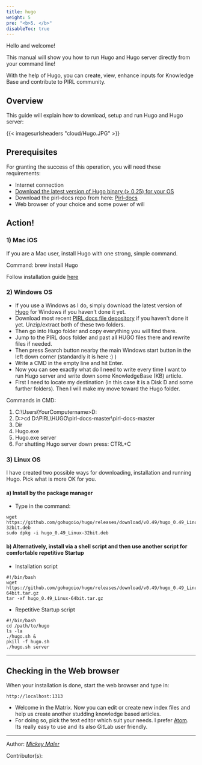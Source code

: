 ```yaml
---
title: hugo
weight: 5
pre: "<b>5. </b>"
disableToc: true
---
```




Hello and welcome!

This manual will show you how to run Hugo and Hugo server directly from your command line!

With the help of Hugo, you can create, view, enhance inputs for Knowledge Base and contribute to PIRL community.

## Overview

This guide will explain how to download, setup and run Hugo and Hugo server:


{{< imagesurlsheaders "cloud/Hugo.JPG" >}}


## Prerequisites

For granting the success of this operation, you will need these requirements:

* Internet connection
* [Download the latest version of Hugo binary (> 0.25) for your OS](https://github.com/gohugoio/hugo/releases)
* Download the pirl-docs repo from here: [Pirl-docs](https://git.pirl.io/community/pirl-docs)
* Web browser of your choice and some power of will

## Action!


### 1) Mac iOS
If you are a Mac user, install Hugo with one strong, simple command.

Command:
brew install Hugo

Follow installation guide [here](https://gohugo.io/getting-started/quick-start/)

### 2) Windows OS
* If you use a Windows as I do, simply download the latest version of [Hugo](https://github.com/gohugoio/hugo/releases) for Windows if you haven't done it yet.
* Download most recent [PIRL docs file depository](https://git.pirl.io/community/pirl-docs) if you haven't done it yet. Unzip/extract both of these two folders.
* Then go into Hugo folder and copy everything you will find there.
* Jump to the PIRL docs folder and past all HUGO files there and rewrite files if needed.
* Then press Search button nearby the main Windows start button in the left down corner (standardly it is here :) )
* Write a CMD in the empty line and hit Enter.
* Now you can see exactly what do I need to write every time I want to run Hugo server and write down some KnowledgeBase (KB) article.
* First I need to locate my destination (in this case it is a Disk D and some further folders). Then I will make my move toward the Hugo folder.

Commands in CMD:

1. C:\Users\YourComputername>D:
2. D:\>cd D:\PIRL\HUGO\pirl-docs-master\pirl-docs-master
3. Dir
4. Hugo.exe
5. Hugo.exe server
6. For shutting Hugo server down press: CTRL+C




### 3) Linux OS

I have created two possible ways for downloading, installation and running Hugo. Pick what is more OK for you.

#### a) Install by the package manager

* Type in the command:
```
wget https://github.com/gohugoio/hugo/releases/download/v0.49/hugo_0.49_Linux-32bit.deb
sudo dpkg -i hugo_0.49_Linux-32bit.deb
```

#### b) Alternatively, install via a shell script and then use another script for comfortable repetitive Startup
* Installation script

```
#!/bin/bash
wget https://github.com/gohugoio/hugo/releases/download/v0.49/hugo_0.49_Linux-64bit.tar.gz
tar -xf hugo_0.49_Linux-64bit.tar.gz
```
* Repetitive Startup script

```
#!/bin/bash
cd /path/to/hugo
ls -la
./hugo.sh &
pkill -f hugo.sh
./hugo.sh server
```
********************
## Checking in the Web browser

When your installation is done, start the web browser and type in:
```
http://localhost:1313
```
* Welcome in the Matrix. Now you can edit or create new index files and help us create another studding knowledge based articles.
* For doing so, pick the text editor which suit your needs. I prefer [Atom](https://atom.io/). Its really easy to use and its also GitLab user friendly.

--------

Author:
_[Mickey Maler](https://twitter.com/MickeyMaler)_

Contributor(s):
